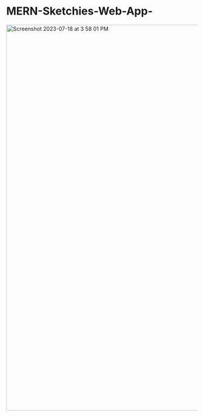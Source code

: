# MERN-Sketchies-Web-App-
<img width="1017" alt="Screenshot 2023-07-18 at 3 58 01 PM" src="https://github.com/maddy-3102/MERN-Sketchies-Web-App-/assets/90524818/60ae1591-4026-40a3-b994-9adcb16bad7d">
